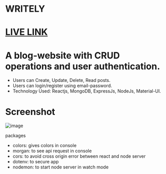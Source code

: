# WRITELY
# [LIVE  LINK](https://writely-3yti.onrender.com)
# A blog-website with CRUD operations and user authentication.
* Users can Create, Update, Delete, Read posts.
* Users can login/register using email-password.
* Technology Used: Reactjs, MongoDB, ExpressJs, NodeJs, Material-UI.
# Screenshot
![image](https://github.com/amartya324/Writely/assets/77157125/6dae8bc4-e9c1-4c8e-9e56-422a3a267966)


packages
* colors: gives colors in console
* morgan: to see api request in console
* cors: to avoid cross origin error between react and node server
* dotenv: to secure app
* nodemon: to start node server in watch mode
